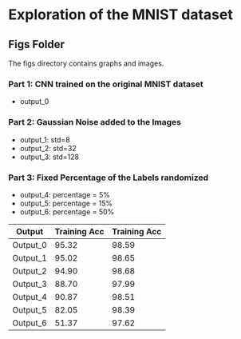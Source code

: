 # Exploration of the MNIST dataset

## Figs Folder

The figs directory contains graphs and images.

### Part 1: CNN trained on the original MNIST dataset
- output_0

### Part 2: Gaussian Noise added to the Images
- output_1: std=8
- output_2: std=32
- output_3: std=128

### Part 3: Fixed Percentage of the Labels randomized
- output_4: percentage = 5%
- output_5: percentage = 15%
- output_6: percentage = 50%

|Output|Training Acc|Training Acc|
|--------|-----|-----|
|Output_0|95.32|98.59|
|Output_1|95.02|98.65|
|Output_2|94.90|98.68|
|Output_3|88.70|97.99|
|Output_4|90.87|98.51|
|Output_5|82.05|98.39|
|Output_6|51.37|97.62|
